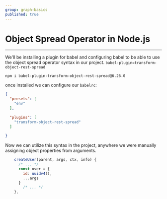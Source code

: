 ```yaml
---
group: graph-basics
published: true
---
```


# Object Spread Operator in Node.js

---------------------------------

 We'll be installing a plugin for babel and configuring babel to be able to use the object spread operator syntax in our project. `babel-plugin=transform-object-rest-spread`

```shell
npm i babel-plugin-transform-object-rest-spread@6.26.0
```



once installed we can configure our `babelrc`:

```json
{
  "presets": [
    "env"
  ],
  
  "plugins": [
    "transform-object-rest-spread"
  ]
  
}

```



Now we can utilize this syntax in the project, anywhere we were manually assigning object properties from arguments. 

```js
    createUser(parent, args, ctx, info) {
      /* ... */
      const user = {
        id: uuidv4(), 
        ...args
      }
		/* ... */
    },
```



